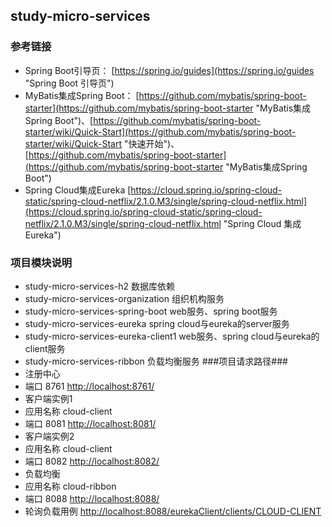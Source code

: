 ## study-micro-services ##

### 参考链接 ###
- Spring Boot引导页： 
[https://spring.io/guides](https://spring.io/guides "Spring Boot 引导页")
- MyBatis集成Spring Boot： [https://github.com/mybatis/spring-boot-starter](https://github.com/mybatis/spring-boot-starter "MyBatis集成Spring Boot")、[https://github.com/mybatis/spring-boot-starter/wiki/Quick-Start](https://github.com/mybatis/spring-boot-starter/wiki/Quick-Start "快速开始")、[https://github.com/mybatis/spring-boot-starter](https://github.com/mybatis/spring-boot-starter "MyBatis集成Spring Boot")
- Spring Cloud集成Eureka [https://cloud.spring.io/spring-cloud-static/spring-cloud-netflix/2.1.0.M3/single/spring-cloud-netflix.html](https://cloud.spring.io/spring-cloud-static/spring-cloud-netflix/2.1.0.M3/single/spring-cloud-netflix.html "Spring Cloud 集成 Eureka")
### 项目模块说明 ###
- study-micro-services-h2 数据库依赖
- study-micro-services-organization 组织机构服务
- study-micro-services-spring-boot web服务、spring boot服务
- study-micro-services-eureka spring cloud与eureka的server服务
- study-micro-services-eureka-client1 web服务、spring cloud与eureka的client服务
- study-micro-services-ribbon 负载均衡服务
###项目请求路径###
- 注册中心
 - 端口 8761 [http://localhost:8761/](http://localhost:8761/ "注册中心")
- 客户端实例1
 - 应用名称 cloud-client
 - 端口 8081 [http://localhost:8081/](http://localhost:8081/ "客户端1")
- 客户端实例2
 - 应用名称 cloud-client
 - 端口 8082 [http://localhost:8082/](http://localhost:8082/ "客户端2")
- 负载均衡
 - 应用名称 cloud-ribbon
 - 端口 8088 [http://localhost:8088/](http://localhost:8088/ "负载均衡")
 - 轮询负载用例 [http://localhost:8088/eurekaClient/clients/CLOUD-CLIENT](http://localhost:8088/eurekaClient/clients/CLOUD-CLIENT "测试用例")
